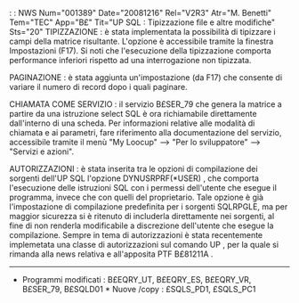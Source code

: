  :  : NWS Num="001389" Date="20081216" Rel="V2R3" Atr="M. Benetti" Tem="TEC" App="B£" Tit="UP SQL :  Tipizzazione file e altre modifiche" Sts="20"
TIPIZZAZIONE :  è stata implementata la possibilità di tipizzare i campi della matrice risultante.
L'opzione è accessibile tramite la finestra Impostazioni (F17).
Si noti che l'esecuzione della tipizzazione comporta performance inferiori rispetto ad una interrogazione non tipizzata.

PAGINAZIONE :  è stata aggiunta un'impostazione (da F17) che consente di variare il numero di record
dopo i quali paginare.

CHIAMATA COME SERVIZIO :  il servizio B£SER_79 che genera la matrice a partire da una istruzione select SQL è ora richiamabile direttamente dall'interno di una scheda. Per informazioni relative alle modalità di chiamata e ai parametri, fare riferimento alla documentazione del servizio, accessibile tramite il menù "My Loocup" --> "Per lo sviluppatore" --> "Servizi e azioni".

AUTORIZZAZIONI :  è stata inserita tra le opzioni di compilazione dei sorgenti dell'UP SQL l'opzione
DYNUSRPRF(*USER) , che comporta l'esecuzione delle istruzioni SQL con i permessi dell'utente che esegue il programma, invece che con quelli del proprietario. Tale opzione è già l'impostazione di compilazione predefinita per i sorgenti SQLRPGLE, ma per maggior sicurezza si è ritenuto di includerla direttamente nei sorgenti, al fine di non renderla modificabile a discrezione dell'utente
che esegue la compilazione. Sempre in tema di autorizzazioni è stata recentemente implemetata una classe di autorizzazioni sul comando UP , per la quale si rimanda alla news relativa e all'apposita
PTF B£81211A .

---
* Programmi modificati :  B£EQRY_UT, B£EQRY_ES, B£EQRY_VR, B£SER_79, B£SQLD01 * Nuove /copy :  £SQLS_PD1, £SQLS_PC1
